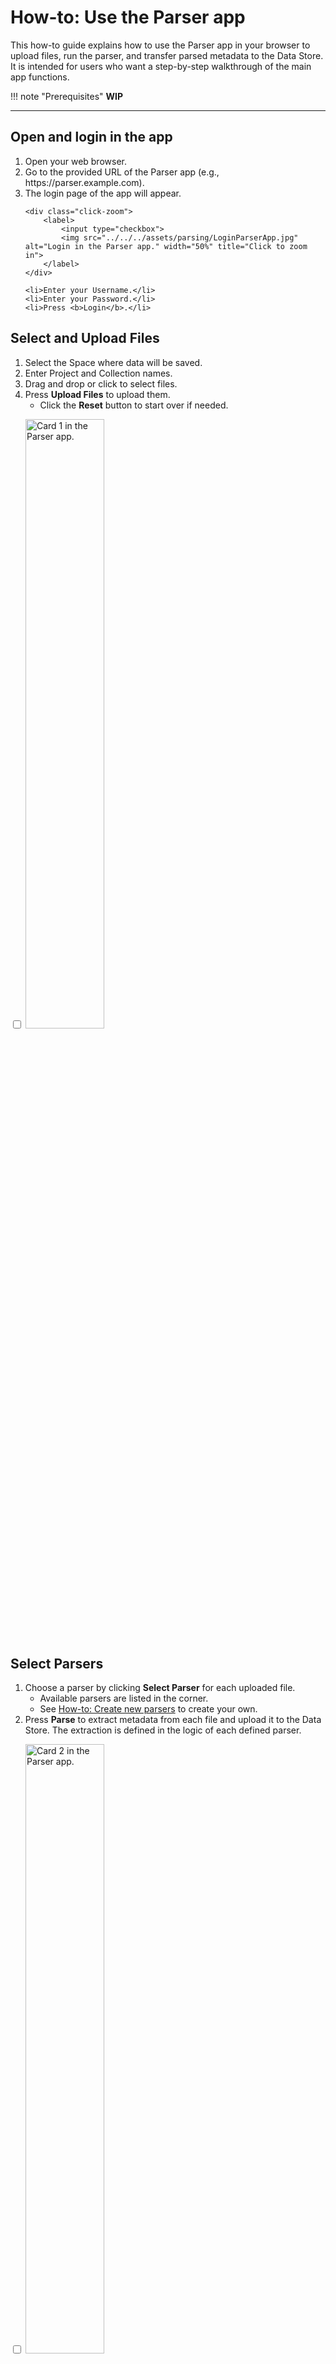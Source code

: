 # How-to: Use the Parser app

This how-to guide explains how to use the Parser app in your browser to upload files, run the parser, and transfer parsed metadata to the Data Store. It is intended for users who want a step-by-step walkthrough of the main app functions.

!!! note "Prerequisites"
    <!-- List here any prerequisites needed to deploy or understand the app (e.g., login credentials, access to Spaces, supported file formats). -->
    **WIP**

---

## Open and login in the app

<ol>
    <li>Open your web browser.</li>
    <li>Go to the provided URL of the Parser app (e.g., https://parser.example.com).</li>
    <li>The login page of the app will appear.</li>

    <div class="click-zoom">
        <label>
            <input type="checkbox">
            <img src="../../../assets/parsing/LoginParserApp.jpg" alt="Login in the Parser app." width="50%" title="Click to zoom in">
        </label>
    </div>

    <li>Enter your Username.</li>
    <li>Enter your Password.</li>
    <li>Press <b>Login</b>.</li>
</ol>


## Select and Upload Files
1. Select the Space where data will be saved.
2. Enter Project and Collection names.
3. Drag and drop or click to select files.
4. Press **Upload Files** to upload them.
    - Click the **Reset** button to start over if needed.

<div class="click-zoom">
    <label>
        <input type="checkbox">
        <img src="../../../assets/parsing/Card1ParserApp.jpg" alt="Card 1 in the Parser app." width="50%" title="Click to zoom in">
    </label>
</div>


## Select Parsers
1. Choose a parser by clicking **Select Parser** for each uploaded file.
    - Available parsers are listed in the corner.
    - See [How-to: Create new parsers](create_new_parsers.md) to create your own.
2. Press **Parse** to extract metadata from each file and upload it to the Data Store. The extraction is defined in the logic of each defined parser.

<div class="click-zoom">
    <label>
        <input type="checkbox">
        <img src="../../../assets/parsing/Card2.jpg" alt="Card 2 in the Parser app." width="50%" title="Click to zoom in">
    </label>
</div>

## Review Logs
1. Check logs to verify successful parsing. If parsing fails, check the logs and debug the parsing process.
2. If parsing works, only INFO messages will appear in the logs card.
3. The logs will show whether objects were created new or updated if they already existed in the Data Store.

<div class="click-zoom">
    <label>
        <input type="checkbox">
        <img src="../../../assets/parsing/Card3Logs.jpg" alt="Card 3 in the Parser app." width="50%" title="Click to zoom in">
    </label>
</div>

---

## Advanced: Updating Existing Objects

The Parser app can update existing objects in the Data Store rather than always creating new ones. This is useful when you want to:

- Update metadata for samples or experiments that already exist.
- Correct or enrich existing data.
- Maintain consistent object codes across multiple parsing operations.

To update an existing object, your parser must set the `code` attribute on the object instance. When the `code` is set:

1. The Parser app looks for an existing object with that code in your Space/Project/Collection (note that Collection is optional if objects exist at the Project level).
2. If found, the object's properties are updated with the new values.
3. A log message confirms that the existing object was updated.

!!! warning
    Note that the object must exist in the specified Space, Project, and, optionally, Collection names.

See [How-to: Create new parsers](create_new_parsers.md#referencing-existing-objects-in-openbis) for details on implementing this in custom parsers.
